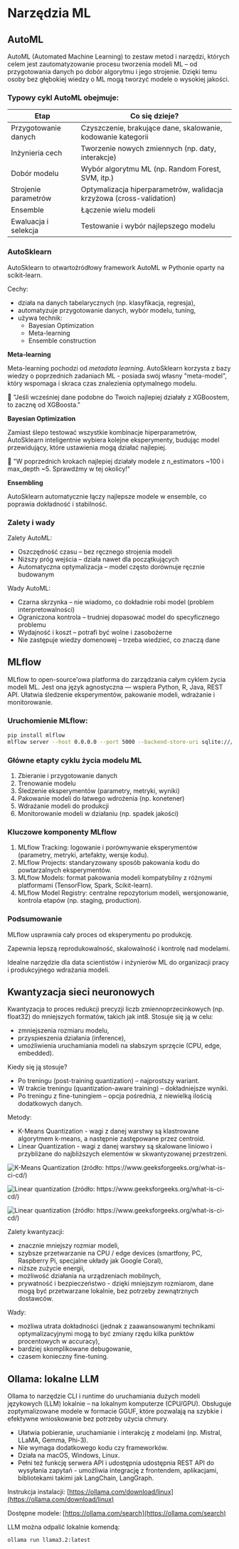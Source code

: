 # Narzędzia ML

## AutoML

AutoML (Automated Machine Learning) to zestaw metod i narzędzi, których celem jest zautomatyzowanie procesu tworzenia modeli ML – od przygotowania danych po dobór algorytmu i jego strojenie. Dzięki temu osoby bez głębokiej wiedzy o ML mogą tworzyć modele o wysokiej jakości.

### Typowy cykl AutoML obejmuje:

| Etap  | Co się dzieje? |
| ----- | -------------- |
| Przygotowanie danych  | Czyszczenie, brakujące dane, skalowanie, kodowanie kategorii |
| Inżynieria cech   | Tworzenie nowych zmiennych (np. daty, interakcje) |
| Dobór modelu | Wybór algorytmu ML (np. Random Forest, SVM, itp.) |
| Strojenie parametrów | Optymalizacja hiperparametrów, walidacja krzyżowa (cross-validation) |
| Ensemble | Łączenie wielu modeli |
| Ewaluacja i selekcja | Testowanie i wybór najlepszego modelu |

### AutoSklearn

AutoSklearn to otwartoźródłowy framework AutoML w Pythonie oparty na scikit-learn.

Cechy:

* działa na danych tabelarycznych (np. klasyfikacja, regresja),
* automatyzuje przygotowanie danych, wybór modelu, tuning,
* używa technik:
    * Bayesian Optimization
    * Meta-learning
    * Ensemble construction

**Meta-learning**

Meta-learning pochodzi od *metadata learning*. AutoSklearn korzysta z bazy wiedzy o poprzednich zadaniach ML - posiada swój własny "meta-model", który wspomaga i skraca czas znalezienia optymalnego modelu.

🧠 "Jeśli wcześniej dane podobne do Twoich najlepiej działały z XGBoostem, to zacznę od XGBoosta."

**Bayesian Optimization**

Zamiast ślepo testować wszystkie kombinacje hiperparametrów, AutoSklearn inteligentnie wybiera kolejne eksperymenty, budując model przewidujący, które ustawienia mogą działać najlepiej.

🧠 "W poprzednich krokach najlepiej działały modele z n_estimators ~100 i max_depth ~5. Sprawdźmy w tej okolicy!"

**Ensembling**

AutoSklearn automatycznie łączy najlepsze modele w ensemble, co poprawia dokładność i stabilność.

### Zalety i wady

Zalety AutoML:

* Oszczędność czasu – bez ręcznego strojenia modeli
* Niższy próg wejścia – działa nawet dla początkujących
* Automatyczna optymalizacja – model często dorównuje ręcznie budowanym

Wady AutoML:

* Czarna skrzynka – nie wiadomo, co dokładnie robi model (problem interpretowalności)
* Ograniczona kontrola – trudniej dopasować model do specyficznego problemu
* Wydajność i koszt – potrafi być wolne i zasobożerne
* Nie zastępuje wiedzy domenowej – trzeba wiedzieć, co znaczą dane

## MLflow

MLflow to open-source'owa platforma do zarządzania całym cyklem życia modeli ML.
Jest ona język agnostyczna — wspiera Python, R, Java, REST API.
Ułatwia śledzenie eksperymentów, pakowanie modeli, wdrażanie i monitorowanie.

### Uruchomienie MLflow:

```bash
pip install mlflow
mlflow server --host 0.0.0.0 --port 5000 --backend-store-uri sqlite:///07-ml-tools/mlflow/mlflow.db --default-artifact-root 07-ml-tools/mlflow/mlruns
```

### Główne etapty cyklu życia modelu ML

1. Zbieranie i przygotowanie danych
2. Trenowanie modelu
3. Śledzenie eksperymentów (parametry, metryki, wyniki)
4. Pakowanie modeli do łatwego wdrożenia (np. konetener)
5. Wdrażanie modeli do produkcji
6. Monitorowanie modeli w działaniu (np. spadek jakości)

### Kluczowe komponenty MLflow

1. MLflow Tracking: logowanie i porównywanie eksperymentów (parametry, metryki, artefakty, wersje kodu).
2. MLflow Projects: standaryzowany sposób pakowania kodu do powtarzalnych eksperymentów.
3. MLflow Models: format pakowania modeli kompatybilny z różnymi platformami (TensorFlow, Spark, Scikit-learn).
4. MLflow Model Registry: centralne repozytorium modeli, wersjonowanie, kontrola etapów (np. staging, production).

### Podsumowanie

MLflow usprawnia cały proces od eksperymentu po produkcję.

Zapewnia lepszą reprodukowalność, skalowalność i kontrolę nad modelami.

Idealne narzędzie dla data scientistów i inżynierów ML do organizacji pracy i produkcyjnego wdrażania modeli.

## Kwantyzacja sieci neuronowych

Kwantyzacja to proces redukcji precyzji liczb zmiennoprzecinkowych (np. float32) do mniejszych formatów, takich jak int8. Stosuje się ją w celu:

* zmniejszenia rozmiaru modelu,
* przyspieszenia działania (inference),
* umożliwienia uruchamiania modeli na słabszym sprzęcie (CPU, edge, embedded).

Kiedy się ją stosuje?

* Po treningu (post-training quantization) – najprostszy wariant.
* W trakcie treningu (quantization-aware training) – dokładniejsze wyniki.
* Po treningu z fine-tuningiem – opcja pośrednia, z niewielką ilością dodatkowych danych.

Metody:

* K-Means Quantization - wagi z danej warstwy są klastrowane algorytmem k-means, a następnie zastępowane przez centroid.
* Linear Quantization - wagi z danej warstwy są skalowane liniowo i przybliżane do najbliższych elementów w skwantyzowanej przestrzeni.

![K-Means Quantization (źródło: https://www.geeksforgeeks.org/what-is-ci-cd/)](./img/k-means-quantization.png)

![Linear quantization (źródło: https://www.geeksforgeeks.org/what-is-ci-cd/)](./img/linear-quantization-1.png)

![Linear quantization (źródło: https://www.geeksforgeeks.org/what-is-ci-cd/)](./img/linear-quantization-2.png)

Zalety kwantyzacji:

* znacznie mniejszy rozmiar modeli,
* szybsze przetwarzanie na CPU / edge devices (smartfony, PC, Raspberry Pi, specjalne układy jak Google Coral),
* niższe zużycie energii,
* możliwość działania na urządzeniach mobilnych,
* prywatność i bezpieczeństwo - dzięki mniejszym rozmiarom, dane mogą być przetwarzane lokalnie, bez potrzeby zewnątrznych dostawców.

Wady:

* możliwa utrata dokładności (jednak z zaawansowanymi technikami optymalizacyjnymi mogą to być zmiany rzędu kilka punktów procentowych w accuracy),
* bardziej skomplikowane debugowanie,
* czasem konieczny fine-tuning.

## Ollama: lokalne LLM

Ollama to narzędzie CLI i runtime do uruchamiania dużych modeli językowych (LLM) lokalnie – na lokalnym komputerze (CPU/GPU). Obsługuje zoptymalizowane modele w formacie GGUF, które pozwalają na szybkie i efektywne wnioskowanie bez potrzeby użycia chmury.

* Ułatwia pobieranie, uruchamianie i interakcję z modelami (np. Mistral, LLaMA, Gemma, Phi-3).
* Nie wymaga dodatkowego kodu czy frameworków.
* Działa na macOS, Windows, Linux.
* Pełni też funkcję serwera API i udostępnia udostępnia REST API do wysyłania zapytań - umożliwia integrację z frontendem, aplikacjami, bibliotekami takimi jak LangChain, LangGraph.

Instrukcja instalacji: [https://ollama.com/download/linux](https://ollama.com/download/linux)

Dostępne modele: [https://ollama.com/search](https://ollama.com/search)

LLM można odpalić lokalnie komendą:

```bash
ollama run llama3.2:latest
```
